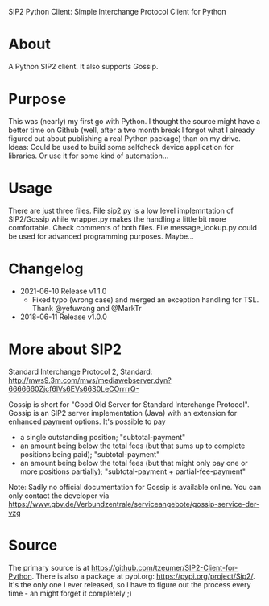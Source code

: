 SIP2 Python Client: Simple Interchange Protocol Client for Python

# About
A Python SIP2 client. It also supports Gossip.

# Purpose
This was (nearly) my first go with Python. I thought the source might have a better time on Github (well, after a two month break I forgot what I already figured out about publishing a real Python package) than on my drive.
Ideas: Could be used to build some selfcheck device application for libraries. Or use it for some kind of automation...  

# Usage
There are just three files. File sip2.py is a low level implemntation of SIP2/Gossip while wrapper.py makes the handling a little bit more comfortable. Check comments of both files.
File message_lookup.py could be used for advanced programming purposes. Maybe...

# Changelog
* 2021-06-10 Release v1.1.0 
	* Fixed typo (wrong case) and merged an exception handling for TSL. Thank @yefuwang and @MarkTr
* 2018-06-11 Release v1.0.0

# More about SIP2
Standard Interchange Protocol 2, Standard: http://mws9.3m.com/mws/mediawebserver.dyn?6666660Zjcf6lVs6EVs66S0LeCOrrrrQ-

Gossip is short for "Good Old Server for Standard Interchange Protocol". Gossip is an SIP2 server implementation (Java) with an extension for enhanced payment options. It's possible to pay
* a single outstanding position; "subtotal-payment"
* an amount being below the total fees (but that sums up to complete positions being paid); "subtotal-payment"
* an amount being below the total fees (but that might only pay one or more positions partially); "subtotal-payment + partial-fee-payment"

Note: Sadly no official documentation for Gossip is available online. You can only contact the developer via https://www.gbv.de/Verbundzentrale/serviceangebote/gossip-service-der-vzg

# Source
The primary source is at https://github.com/tzeumer/SIP2-Client-for-Python. There is also a package at pypi.org: https://pypi.org/project/Sip2/. It's the only one I ever released, so I have to figure out the process every time - an might forget it completely ;)
